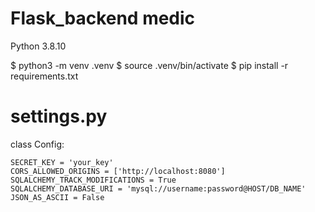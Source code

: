 # Flask_backend medic

Python 3.8.10

$ python3 -m venv .venv
$ source .venv/bin/activate
$ pip install -r requirements.txt


# settings.py

class Config:
    
    SECRET_KEY = 'your_key'
    CORS_ALLOWED_ORIGINS = ['http://localhost:8080']
    SQLALCHEMY_TRACK_MODIFICATIONS = True
    SQLALCHEMY_DATABASE_URI = 'mysql://username:password@HOST/DB_NAME'
    JSON_AS_ASCII = False